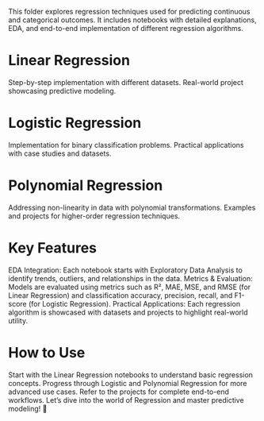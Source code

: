 
This folder explores regression techniques used for predicting continuous and categorical outcomes. It includes notebooks with detailed explanations, EDA, and end-to-end implementation of different regression algorithms.

# Linear Regression

Step-by-step implementation with different datasets.
Real-world project showcasing predictive modeling.
# Logistic Regression

Implementation for binary classification problems.
Practical applications with case studies and datasets.
# Polynomial Regression

Addressing non-linearity in data with polynomial transformations.
Examples and projects for higher-order regression techniques.

# Key Features
EDA Integration: Each notebook starts with Exploratory Data Analysis to identify trends, outliers, and relationships in the data.
Metrics & Evaluation: Models are evaluated using metrics such as R², MAE, MSE, and RMSE (for Linear Regression) and classification accuracy, precision, recall, and F1-score (for Logistic Regression).
Practical Applications: Each regression algorithm is showcased with datasets and projects to highlight real-world utility.

# How to Use
Start with the Linear Regression notebooks to understand basic regression concepts.
Progress through Logistic and Polynomial Regression for more advanced use cases.
Refer to the projects for complete end-to-end workflows.
Let’s dive into the world of Regression and master predictive modeling! 🚀
